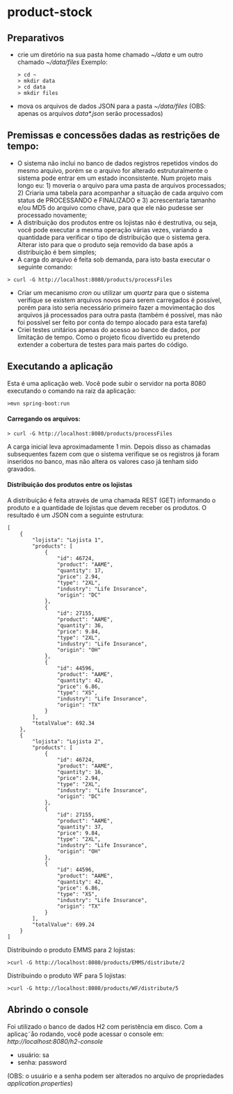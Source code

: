 # product-stock

## Preparativos
* crie um diretório na sua pasta home chamado *~/data* e um outro chamado *~/data/files*
   Exemplo:
   ```
   > cd ~
   > mkdir data
   > cd data
   > mkdir files
   ```
* mova os arquivos de dados JSON para a pasta *~/data/files*
(OBS: apenas os arquivos *data\*.json* serão processados)


## Premissas e concessões dadas as restrições de tempo:
* O sistema não inclui no banco de dados registros repetidos vindos do mesmo arquivo, 
   porém se o arquivo for alterado estruturalmente o sistema pode entrar em um estado 
   inconsistente. Num projeto mais longo eu: 1) moveria o arquivo para uma pasta de arquivos 
   processados; 2) Criaria uma tabela para acompanhar a situação de cada arquivo com 
   status de PROCESSANDO e FINALIZADO e 3) acrescentaria tamanho e/ou MD5 do arquivo 
   como chave, para que ele não pudesse ser processado novamente;
* A distribuição dos produtos entre os lojistas não é destrutiva, ou seja, você pode 
  executar a mesma operação várias vezes, variando a quantidade para verificar o tipo 
  de distribuição que o sistema gera. Alterar isto para que o produto seja removido 
  da base após a distribuição é bem simples;
* A carga do arquivo é feita sob demanda, para isto basta executar o seguinte comando:
```
> curl -G http://localhost:8080/products/processFiles
```

* Criar um mecanismo *cron* ou utilizar um *quartz* para que o sistema verifique se existem 
arquivos novos para serem carregados é possível, porém para isto seria necessário primeiro fazer 
a movimentação dos arquivos já processados para outra pasta (também é possível, mas 
não foi possível ser feito por conta do tempo alocado para esta tarefa) 
* Criei testes unitários apenas do acesso ao banco de dados, por limitação de tempo. 
Como o projeto ficou divertido eu pretendo extender a cobertura de testes para mais 
partes do código.
  

## Executando a aplicação
Esta é uma aplicação web. Você pode subir o servidor na porta 8080 executando o comando 
na raiz da aplicação:
```
>mvn spring-boot:run
```

#### Carregando os arquivos:

```
> curl -G http://localhost:8080/products/processFiles
```
A carga inicial leva aproximadamente 1 min. Depois disso as chamadas subsequentes fazem 
com que o sistema verifique se os registros já foram inseridos no banco, mas não altera 
os valores caso já tenham sido gravados.



#### Distribuição dos produtos entre os lojistas
A distribuição é feita através de uma chamada REST (GET) informando o produto e a quantidade 
de lojistas que devem receber os produtos. O resultado é um JSON com a seguinte estrutura:
```
[
    {
        "lojista": "Lojista 1",
        "products": [
            {
                "id": 46724,
                "product": "AAME",
                "quantity": 17,
                "price": 2.94,
                "type": "2XL",
                "industry": "Life Insurance",
                "origin": "DC"
            },
            {
                "id": 27155,
                "product": "AAME",
                "quantity": 36,
                "price": 9.84,
                "type": "2XL",
                "industry": "Life Insurance",
                "origin": "OH"
            },
            {
                "id": 44596,
                "product": "AAME",
                "quantity": 42,
                "price": 6.86,
                "type": "XS",
                "industry": "Life Insurance",
                "origin": "TX"
            }
        ],
        "totalValue": 692.34
    },
    {
        "lojista": "Lojista 2",
        "products": [
            {
                "id": 46724,
                "product": "AAME",
                "quantity": 16,
                "price": 2.94,
                "type": "2XL",
                "industry": "Life Insurance",
                "origin": "DC"
            },
            {
                "id": 27155,
                "product": "AAME",
                "quantity": 37,
                "price": 9.84,
                "type": "2XL",
                "industry": "Life Insurance",
                "origin": "OH"
            },
            {
                "id": 44596,
                "product": "AAME",
                "quantity": 42,
                "price": 6.86,
                "type": "XS",
                "industry": "Life Insurance",
                "origin": "TX"
            }
        ],
        "totalValue": 699.24
    }
]
```




Distribuindo o produto EMMS para 2 lojistas:
```
>curl -G http://localhost:8080/products/EMMS/distribute/2
```



Distribuindo o produto WF para 5 lojistas:
```
>curl -G http://localhost:8080/products/WF/distribute/5
```




## Abrindo o console
Foi utilizado o banco de dados H2 com peristência em disco.
Com a aplicaç˜åo rodando, você pode acessar o console em: *http://localhost:8080/h2-console*
 * usuário: sa
 * senha: password 
   
(OBS: o usuário e a senha podem ser alterados no arquivo de propriedades *application.properties*)
    
